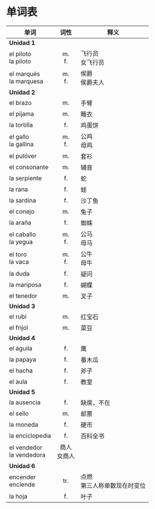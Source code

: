 # 单词表

单词|词性|释义
----|:----:|----
**Unidad 1** ||
el piloto <br> la piloto | m.<br>f. | 飞行员<br>女飞行员
el marqués <br> la marquesa| m.<br>f.| 侯爵<br>侯爵夫人
**Unidad 2** ||
el brazo | m. | 手臂
el pijama | m. | 睡衣
la tortilla | f. | 鸡蛋饼
el gallo <br> la gallina | m.<br>f. | 公鸡<br>母鸡
el pulóver | m. | 套衫
el consonante | m. | 辅音
la serpiente | f. | 蛇
la rana | f. | 蛙
la sardina | f. | 沙丁鱼
el conejo | m. | 兔子
la araña | f. | 蜘蛛
el caballo <br> la yegua| m.<br>f.| 公马<br>母马
el toro <br> la vaca| m.<br>f.| 公牛<br>母牛
la duda | f. | 疑问
la mariposa | f. | 蝴蝶
el tenedor | m. | 叉子
**Unidad 3** ||
el rubí | m. |红宝石
el frijol | m. | 菜豆
**Unidad 4** ||
el águila | f. | 鹰
la papaya | f. | 番木瓜
el hacha | f. | 斧子
el aula | f. | 教室
**Unidad 5** ||
la ausencia | f.| 缺席，不在
el sello | m. | 邮票
la moneda | f. | 硬币
la enciclopedia | f. | 百科全书
el vendedor <br> la vendedora| 商人 <br> 女商人
**Unidad 6** ||
encender <br> enciende | tr. | 点燃 <br> 第三人称单数现在时变位
la hoja | f. | 叶子

